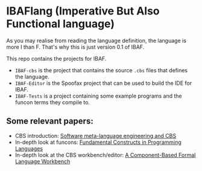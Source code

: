 # IBAFlang (Imperative But Also Functional language)
As you may realise from reading the language definition, the language is more I than F. That's why this is just version 0.1 of IBAF. 

This repo contains the projects for IBAF.
- `IBAF-cbs` is the project that contains the source `.cbs` files that defines the language.
- `IBAF-Editor` is the Spoofax project that can be used to build the IDE for IBAF.
- `IBAF-Tests` is a project containing some example programs and the funcon terms they compile to.

## Some relevant papers:
- CBS introduction: [Software meta-language engineering and CBS](https://doi.org/10.1016/j.jvlc.2018.11.003)
- In-depth look at funcons: [Fundamental Constructs in Programming Languages](https://doi.org/10.1007/978-3-030-89159-6_19)
- In-depth look at the CBS workbench/editor: [A Component-Based Formal Language Workbench](https://doi.org/10.4204/eptcs.310.4)
